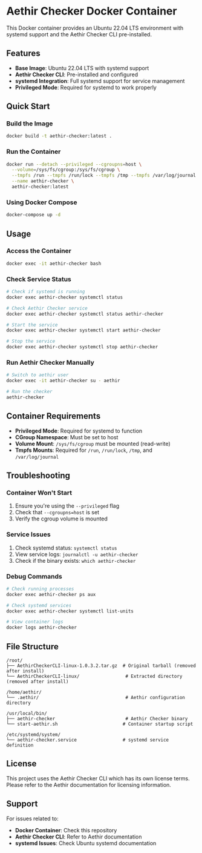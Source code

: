 # Aethir Checker Docker Container

This Docker container provides an Ubuntu 22.04 LTS environment with systemd support and the Aethir Checker CLI pre-installed.

## Features

- **Base Image**: Ubuntu 22.04 LTS with systemd support
- **Aethir Checker CLI**: Pre-installed and configured
- **systemd Integration**: Full systemd support for service management
- **Privileged Mode**: Required for systemd to work properly

## Quick Start

### Build the Image

```bash
docker build -t aethir-checker:latest .
```

### Run the Container

```bash
docker run --detach --privileged --cgroupns=host \
  --volume=/sys/fs/cgroup:/sys/fs/cgroup \
  --tmpfs /run --tmpfs /run/lock --tmpfs /tmp --tmpfs /var/log/journal \
  --name aethir-checker \
  aethir-checker:latest
```

### Using Docker Compose

```bash
docker-compose up -d
```

## Usage

### Access the Container

```bash
docker exec -it aethir-checker bash
```

### Check Service Status

```bash
# Check if systemd is running
docker exec aethir-checker systemctl status

# Check Aethir Checker service
docker exec aethir-checker systemctl status aethir-checker

# Start the service
docker exec aethir-checker systemctl start aethir-checker

# Stop the service
docker exec aethir-checker systemctl stop aethir-checker
```

### Run Aethir Checker Manually

```bash
# Switch to aethir user
docker exec -it aethir-checker su - aethir

# Run the checker
aethir-checker
```

## Container Requirements

- **Privileged Mode**: Required for systemd to function
- **CGroup Namespace**: Must be set to host
- **Volume Mount**: `/sys/fs/cgroup` must be mounted (read-write)
- **Tmpfs Mounts**: Required for `/run`, `/run/lock`, `/tmp`, and `/var/log/journal`

## Troubleshooting

### Container Won't Start

1. Ensure you're using the `--privileged` flag
2. Check that `--cgroupns=host` is set
3. Verify the cgroup volume is mounted

### Service Issues

1. Check systemd status: `systemctl status`
2. View service logs: `journalctl -u aethir-checker`
3. Check if the binary exists: `which aethir-checker`

### Debug Commands

```bash
# Check running processes
docker exec aethir-checker ps aux

# Check systemd services
docker exec aethir-checker systemctl list-units

# View container logs
docker logs aethir-checker
```

## File Structure

```
/root/
├── AethirCheckerCLI-linux-1.0.3.2.tar.gz  # Original tarball (removed after install)
└── AethirCheckerCLI-linux/                 # Extracted directory (removed after install)

/home/aethir/
└── .aethir/                                # Aethir configuration directory

/usr/local/bin/
├── aethir-checker                          # Aethir Checker binary
└── start-aethir.sh                        # Container startup script

/etc/systemd/system/
└── aethir-checker.service                 # systemd service definition
```

## License

This project uses the Aethir Checker CLI which has its own license terms. Please refer to the Aethir documentation for licensing information.

## Support

For issues related to:
- **Docker Container**: Check this repository
- **Aethir Checker CLI**: Refer to Aethir documentation
- **systemd Issues**: Check Ubuntu systemd documentation
